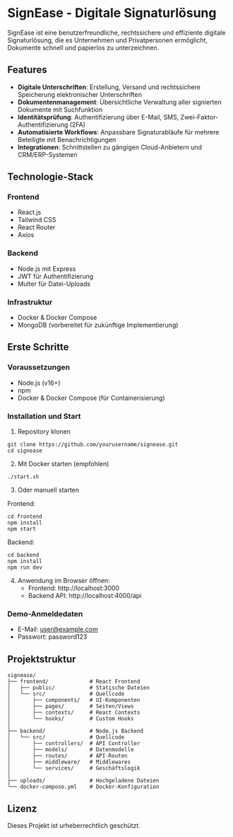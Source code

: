 # SignEase - Digitale Signaturlösung

SignEase ist eine benutzerfreundliche, rechtssichere und effiziente digitale Signaturlösung, die es Unternehmen und Privatpersonen ermöglicht, Dokumente schnell und papierlos zu unterzeichnen.

## Features

- **Digitale Unterschriften**: Erstellung, Versand und rechtssichere Speicherung elektronischer Unterschriften
- **Dokumentenmanagement**: Übersichtliche Verwaltung aller signierten Dokumente mit Suchfunktion
- **Identitätsprüfung**: Authentifizierung über E-Mail, SMS, Zwei-Faktor-Authentifizierung (2FA)
- **Automatisierte Workflows**: Anpassbare Signaturabläufe für mehrere Beteiligte mit Benachrichtigungen
- **Integrationen**: Schnittstellen zu gängigen Cloud-Anbietern und CRM/ERP-Systemen

## Technologie-Stack

### Frontend
- React.js
- Tailwind CSS
- React Router
- Axios

### Backend
- Node.js mit Express
- JWT für Authentifizierung
- Multer für Datei-Uploads

### Infrastruktur
- Docker & Docker Compose
- MongoDB (vorbereitet für zukünftige Implementierung)

## Erste Schritte

### Voraussetzungen
- Node.js (v16+)
- npm
- Docker & Docker Compose (für Containerisierung)

### Installation und Start

1. Repository klonen
```
git clone https://github.com/yourusername/signease.git
cd signease
```

2. Mit Docker starten (empfohlen)
```
./start.sh
```

3. Oder manuell starten

Frontend:
```
cd frontend
npm install
npm start
```

Backend:
```
cd backend
npm install
npm run dev
```

4. Anwendung im Browser öffnen:
   - Frontend: http://localhost:3000
   - Backend API: http://localhost:4000/api

### Demo-Anmeldedaten

- E-Mail: user@example.com
- Passwort: password123

## Projektstruktur

```
signease/
├── frontend/             # React Frontend
│   ├── public/           # Statische Dateien
│   └── src/              # Quellcode
│       ├── components/   # UI-Komponenten
│       ├── pages/        # Seiten/Views
│       ├── contexts/     # React Contexts
│       └── hooks/        # Custom Hooks
│
├── backend/              # Node.js Backend
│   └── src/              # Quellcode
│       ├── controllers/  # API Controller
│       ├── models/       # Datenmodelle
│       ├── routes/       # API-Routen
│       ├── middleware/   # Middlewares
│       └── services/     # Geschäftslogik
│
├── uploads/              # Hochgeladene Dateien
└── docker-compose.yml    # Docker-Konfiguration
```

## Lizenz

Dieses Projekt ist urheberrechtlich geschützt.

